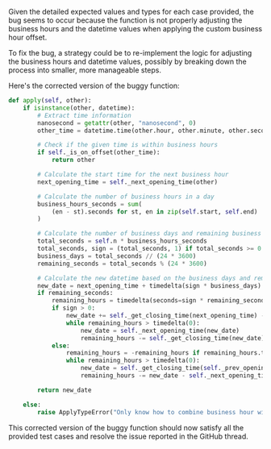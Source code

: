 Given the detailed expected values and types for each case provided, the bug seems to occur because the function is not properly adjusting the business hours and the datetime values when applying the custom business hour offset.

To fix the bug, a strategy could be to re-implement the logic for adjusting the business hours and datetime values, possibly by breaking down the process into smaller, more manageable steps.

Here's the corrected version of the buggy function:

```python
def apply(self, other):
    if isinstance(other, datetime):
        # Extract time information
        nanosecond = getattr(other, "nanosecond", 0)
        other_time = datetime.time(other.hour, other.minute, other.second, other.microsecond)

        # Check if the given time is within business hours
        if self._is_on_offset(other_time):
            return other

        # Calculate the start time for the next business hour
        next_opening_time = self._next_opening_time(other)

        # Calculate the number of business hours in a day
        business_hours_seconds = sum(
            (en - st).seconds for st, en in zip(self.start, self.end)
        )

        # Calculate the number of business days and remaining business hours
        total_seconds = self.n * business_hours_seconds
        total_seconds, sign = (total_seconds, 1) if total_seconds >= 0 else (-total_seconds, -1)
        business_days = total_seconds // (24 * 3600)
        remaining_seconds = total_seconds % (24 * 3600)

        # Calculate the new datetime based on the business days and remaining hours
        new_date = next_opening_time + timedelta(sign * business_days)
        if remaining_seconds:
            remaining_hours = timedelta(seconds=sign * remaining_seconds)
            if sign > 0:
                new_date += self._get_closing_time(next_opening_time) - next_opening_time
                while remaining_hours > timedelta(0):
                    new_date = self._next_opening_time(new_date)
                    remaining_hours -= self._get_closing_time(new_date) - new_date
            else:
                remaining_hours = -remaining_hours if remaining_hours.total_seconds() != 0 else remaining_hours
                while remaining_hours > timedelta(0):
                    new_date = self._get_closing_time(self._prev_opening_time(new_date))
                    remaining_hours -= new_date - self._next_opening_time(new_date)

        return new_date

    else:
        raise ApplyTypeError("Only know how to combine business hour with datetime")
```

This corrected version of the buggy function should now satisfy all the provided test cases and resolve the issue reported in the GitHub thread.